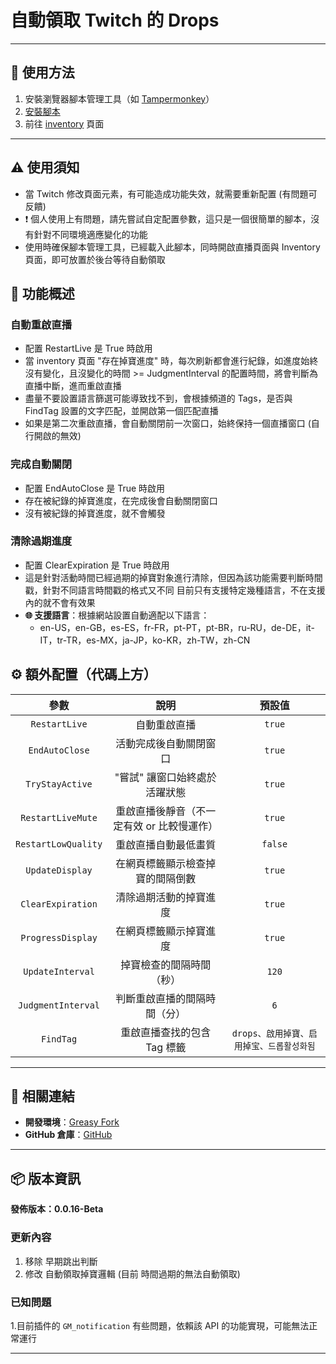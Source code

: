 # **自動領取 Twitch 的 Drops**

---

## **👻 使用方法**

1. 安裝瀏覽器腳本管理工具（如 [Tampermonkey](https://chrome.google.com/webstore/detail/tampermonkey/dhdgffkkebhmkfjojejmpbldmpobfkfo)）
2. [安裝腳本](https://update.greasyfork.org/scripts/474799/Twitch%20%E8%87%AA%E5%8B%95%E9%A0%98%E5%8F%96%E6%8E%89%E5%AF%B6%20%20Auto%20Receive%20Drops.user.js)
3. 前往 [inventory](https://www.twitch.tv/drops/inventory) 頁面

---

## **⚠️ 使用須知**
- 當 Twitch 修改頁面元素，有可能造成功能失效，就需要重新配置 (有問題可反饋)
- ❗️ 個人使用上有問題，請先嘗試自定配置參數，這只是一個很簡單的腳本，沒有針對不同環境適應變化的功能
- 使用時確保腳本管理工具，已經載入此腳本，同時開啟直播頁面與 Inventory 頁面，即可放置於後台等待自動領取


## **📜 功能概述**

### **自動重啟直播**
- 配置 RestartLive 是 True 時啟用
- 當 inventory 頁面 "存在掉寶進度" 時，每次刷新都會進行紀錄，如進度始終沒有變化，且沒變化的時間 >= JudgmentInterval 的配置時間，將會判斷為直播中斷，進而重啟直播
- 盡量不要設置語言篩選可能導致找不到，會根據頻道的 Tags，是否與 FindTag 設置的文字匹配，並開啟第一個匹配直播
- 如果是第二次重啟直播，會自動關閉前一次窗口，始終保持一個直播窗口 (自行開啟的無效)

### **完成自動關閉**
- 配置 EndAutoClose 是 True 時啟用
- 存在被紀錄的掉寶進度，在完成後會自動關閉窗口
- 沒有被紀錄的掉寶進度，就不會觸發

### **清除過期進度**
- 配置 ClearExpiration 是 True 時啟用
- 這是針對活動時間已經過期的掉寶對象進行清除，但因為該功能需要判斷時間戳，針對不同語言時間戳的格式又不同
目前只有支援特定幾種語言，不在支援內的就不會有效果
- **🌐 支援語言**：根據網站設置自動適配以下語言：
  - en-US，en-GB，es-ES，fr-FR，pt-PT，pt-BR，ru-RU，de-DE，it-IT，tr-TR，es-MX，ja-JP，ko-KR，zh-TW，zh-CN


## **⚙️ 額外配置（代碼上方）**

|      **參數**       |                  **說明**                  |                **預設值**                 |
| :-----------------: | :----------------------------------------: | :---------------------------------------: |
|    `RestartLive`    |                自動重啟直播                |                  `true`                   |
|   `EndAutoClose`    |           活動完成後自動關閉窗口           |                  `true`                   |
|   `TryStayActive`   |       "嘗試" 讓窗口始終處於活躍狀態        |                  `true`                   |
|  `RestartLiveMute`  | 重啟直播後靜音（不一定有效 or 比較慢運作） |                  `true`                   |
| `RestartLowQuality` |            重啟直播自動最低畫質            |                  `false`                  |
|   `UpdateDisplay`   |      在網頁標籤顯示檢查掉寶的間隔倒數      |                  `true`                   |
|  `ClearExpiration`  |           清除過期活動的掉寶進度           |                  `true`                   |
|  `ProgressDisplay`  |           在網頁標籤顯示掉寶進度           |                  `true`                   |
|  `UpdateInterval`   |          掉寶檢查的間隔時間（秒）          |                   `120`                   |
| `JudgmentInterval`  |        判斷重啟直播的間隔時間（分）        |                    `6`                    |
|      `FindTag`      |        重啟直播查找的包含 Tag 標籤         | `drops、啟用掉寶、启用掉宝、드롭활성화됨` |

---

## **🔗 相關連結**

- **開發環境**：[Greasy Fork](https://greasyfork.org/zh-TW/users/989635-canaan-hs)  
- **GitHub 倉庫**：[GitHub](https://github.com/Canaan-HS/MonkeyScript/tree/main/TwitchReceiveDrops)

---

## **📦 版本資訊**

**發佈版本：0.0.16-Beta** 

### **更新內容**
1. 移除 早期跳出判斷
2. 修改 自動領取掉寶邏輯 (目前 時間過期的無法自動領取)

### **已知問題**
1.目前插件的 `GM_notification` 有些問題，依賴該 API 的功能實現，可能無法正常運行

---